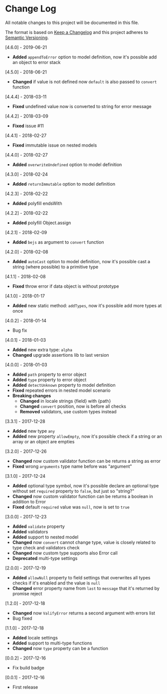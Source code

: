 # Change Log
All notable changes to this project will be documented in this file.

The format is based on [Keep a Changelog](http://keepachangelog.com/)
and this project adheres to [Semantic Versioning](http://semver.org/).

[4.6.0] - 2019-06-21
- **Added** `appendToError` option to model definition, now it's possible add an object to error stack

[4.5.0] - 2018-06-21
- **Changed** if value is not defined now `default` is also passed to `convert` function

[4.4.4] - 2018-03-11
- **Fixed** undefined value now is converted to string for error message

[4.4.2] - 2018-03-09
- **Fixed** issue #11

[4.4.1] - 2018-02-27
- **Fixed** immutable issue on nested models

[4.4.0] - 2018-02-27
- **Added** `overwriteUndefined` option to model definition

[4.3.0] - 2018-02-24
- **Added** `returnImmutable` option to model definition

[4.2.3] - 2018-02-22
- **Added** polyfill endsWith

[4.2.2] - 2018-02-22
- **Added** polyfill Object.assign

[4.2.1] - 2018-02-09
- **Added** `bejs` as argument to `convert` function

[4.2.0] - 2018-02-08
- **Added** `autoCast` option to model definition, now it's possible cast a string (where possible) to a primitive type

[4.1.1] - 2018-02-08
- **Fixed** throw error if data object is without prototype

[4.1.0] - 2018-01-17
- **Added** new static method: `addTypes`, now it's possible add more types at once

[4.0.2] - 2018-01-14
- Bug fix

[4.0.1] - 2018-01-03
- **Added** new extra type: `alpha`
- **Changed** upgrade assertions lib to last version

[4.0.0] - 2018-01-03
- **Added** `path` property to error object
- **Added** `type` property to error object
- **Added** `detectUnknown` property to model definition
- **Fixed** repeated errors in nested model scenario
- **Breaking changes**
    - **Changed** in locale strings {field} with {path}
    - **Changed** `convert` position, now is before all checks
    - **Removed** validators, use custom types instead

[3.3.1] - 2017-12-28
- **Added** new type `any`
- **Added** new property `allowEmpty`, now it's possible check if a string or an array or an object are empties

[3.2.0] - 2017-12-26
- **Changed** now custom validator function can be returns a string as error
- **Fixed** wrong `arguments` type name before was "argument" 

[3.1.0] - 2017-12-24
- **Added** optional type symbol, now it's possible declare an optional type without set `required` property to `false`, but just so "string?"
- **Changed** now custom validator function can be returns a boolean in addition to Error
- **Fixed** default `required` value was `null`, now is set to `true`

[3.0.0] - 2017-12-23
- **Added** `validate` property
- **Added** validators
- **Added** support to nested model
- **Changed** now `convert` cannot change type, value is closely related to type check and validators check
- **Changed** now custom type supports also Error call
- **Deprecated** multi-type settings

[2.0.0] - 2017-12-19
- **Added** `allowNull` property to field settings that overwrites all types checks if it's enabled and the value is `null`
- **Changed** error property name from `last` to `message` that it's returned by promise reject

[1.2.0] - 2017-12-18
- **Changed** now `ValifyError` returns a second argument with errors list
- Bug fixed

[1.1.0] - 2017-12-18
- **Added** locale settings
- **Added** support to multi-type functions
- **Changed** now `type` property can be a function

[0.0.2] - 2017-12-16
- Fix build badge

[0.0.1] - 2017-12-16
- First release